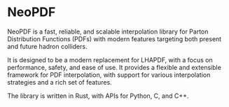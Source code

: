 # NeoPDF

NeoPDF is a fast, reliable, and scalable interpolation library for
Parton Distribution Functions (PDFs) with modern features targeting
both present and future hadron colliders.

It is designed to be a modern replacement for LHAPDF, with a focus on
performance, safety, and ease of use. It provides a flexible and
extensible framework for PDF interpolation, with support for various
interpolation strategies and a rich set of features.

The library is written in Rust, with APIs for Python, C, and C++.
